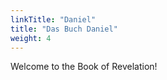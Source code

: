 ```yaml
---
linkTitle: "Daniel"
title: "Das Buch Daniel"
weight: 4
---
```


Welcome to the Book of Revelation!

<!--more-->
